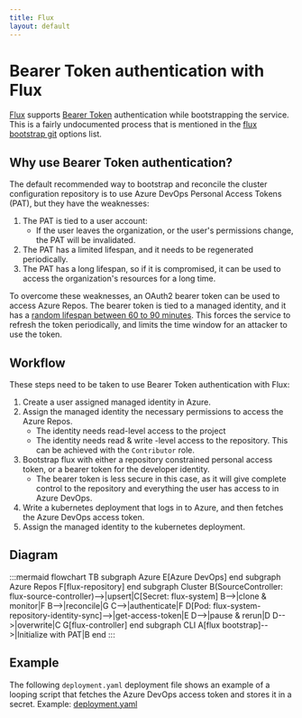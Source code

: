 ```yaml
---
title: Flux
layout: default
---
```


# Bearer Token authentication with Flux

[Flux](https://fluxcd.io/) supports [Bearer Token](https://www.oauth.com/oauth2-servers/access-tokens/) authentication while bootstrapping the service. This is a fairly undocumented process that is mentioned in
the [flux bootstrap git](https://fluxcd.io/flux/cmd/flux_bootstrap_git/) options list. 

## Why use Bearer Token authentication?

The default recommended way to bootstrap and reconcile the cluster configuration repository is to use Azure DevOps Personal Access Tokens (PAT), but they have the weaknesses:
1. The PAT is tied to a user account:
    - If the user leaves the organization, or the user's permissions change, the PAT will be invalidated.
2. The PAT has a limited lifespan, and it needs to be regenerated periodically.   
3. The PAT has a long lifespan, so if it is compromised, it can be used to access the organization's resources for a long time.

To overcome these weaknesses, an OAuth2 bearer token can be used to access Azure Repos. The bearer token is tied to a managed identity, and it has a [random lifespan between 60 to 90 minutes](https://learn.microsoft.com/en-us/entra/identity-platform/access-tokens#token-lifetime). This forces the service to refresh the token periodically, and limits the time window for an attacker to use the token.

## Workflow

These steps need to be taken to use Bearer Token authentication with Flux:
1. Create a user assigned managed identity in Azure.
2. Assign the managed identity the necessary permissions to access the Azure Repos.
    - The identity needs read-level access to the project
    - The identity needs read & write -level access to the repository. This can be achieved with the `Contributor` role.
3. Bootstrap flux with either a repository constrained personal access token, or a bearer token for the developer identity.
    - The bearer token is less secure in this case, as it will give complete control to the repository and everything the user has access to in Azure DevOps.
4. Write a kubernetes deployment that logs in to Azure, and then fetches the Azure DevOps access token.
5. Assign the managed identity to the kubernetes deployment.

## Diagram

:::mermaid
flowchart TB
    subgraph Azure
        E[Azure DevOps]
    end
    subgraph Azure Repos
        F[flux-repository]
    end
    subgraph Cluster
        B(SourceController: flux-source-controller)-->|upsert|C[Secret: flux-system]
        B-->|clone & monitor|F
        B-->|reconcile|G
        C-->|authenticate|F
        D[Pod: flux-system-repository-identity-sync]-->|get-access-token|E
        D-->|pause & rerun|D
        D-->|overwrite|C
        G[flux-controller]
    end
    subgraph CLI
        A[flux bootstrap]-->|Initialize with PAT|B
    end
:::

## Example

The following `deployment.yaml` deployment file shows an example of a looping script that fetches the Azure DevOps access token and stores it in a secret. Example: [deployment.yaml](https://github.com/jolmari/azure-cli-scripts/blob/main/kubernetes/secret-sync/deployment.yml)